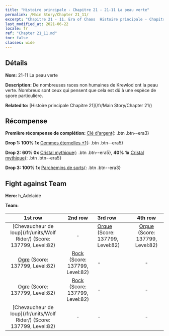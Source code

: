 ```yaml
---
title: "Histoire principale - Chapitre 21 - 21-11 La peau verte"
permalink: /Main Story/Chapter 21_11/
excerpt: "Chapitre 21 - 11. Era of Chaos  Histoire principale - Chapitre 21_11. 21-11 La peau verte"
last_modified_at: 2021-06-22
locale: fr
ref: "Chapter 21_11.md"
toc: false
classes: wide
---
```


## Détails

 **Nom:** 21-11 La peau verte

 **Description:** De nombreuses races non humaines de Krewlod ont la peau verte. Nombreux sont ceux qui pensent que cela est dû à une espèce de spore particulière.

 **Related to:** [Histoire principale Chapitre 21](/fr/Main Story/Chapter 21/)

## Récompense

 **Première récompense de complétion:** [Clé d'argent](/ItemsFR/con_693/){: .btn .btn--era3}

 **Drop 1:** **100% 1x** [Gemmes éternelles +1](/ItemsFR/mat_72/){: .btn .btn--era5}

 **Drop 2:** **60% 0x** [Cristal mythique](/ItemsFR/mat_66/){: .btn .btn--era5}, **40% 1x** [Cristal mythique](/ItemsFR/mat_66/){: .btn .btn--era5}

 **Drop 3:** **100% 1x** [Parchemins de sorts](/ItemsFR/con_694/){: .btn .btn--era3}


## Fight against Team
 **Hero:** h_Adelaide

 **Team:**


  | 1st row | 2nd row | 3rd row | 4th row |
  |:----:|:----:|:----|:----:|
  | [Chevaucheur de loup](/fr/units/Wolf Rider/) (Score: 137799, Level:82)  | - | [Orque](/fr/units/Orc/) (Score: 137799, Level:82)  | [Orque](/fr/units/Orc/) (Score: 137799, Level:82)  |
  | [Ogre](/fr/units/Ogre/) (Score: 137799, Level:82)  | [Rock](/fr/units/Roc/) (Score: 137799, Level:82)  | - | - |
  | [Ogre](/fr/units/Ogre/) (Score: 137799, Level:82)  | [Rock](/fr/units/Roc/) (Score: 137799, Level:82)  | - | - |
  | [Chevaucheur de loup](/fr/units/Wolf Rider/) (Score: 137799, Level:82)  | - | - | - |


